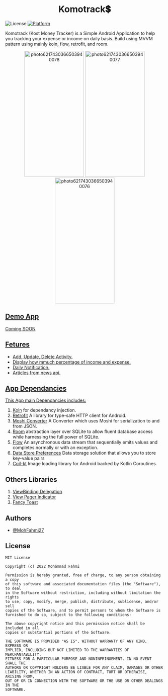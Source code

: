 <h1 align="center">Komotrack💲</h1>

![License](https://img.shields.io/badge/License-MIT-blue.svg)
[![Platform](https://img.shields.io/badge/platform-Android-green.svg)](http://developer.android.com/index.html)

Komotrack (Kost Money Tracker) is a Simple Android Application to help you tracking your expense or income on daily basis. Build using MVVM pattern using mainly koin, flow, retrofit, and room.

<p align="center">
  <a data-flickr-embed="true" href="https://www.flickr.com/photos/194389429@N06/51979847274/in/dateposted-public/" title="photo6217430366503940078"><img src="https://live.staticflickr.com/65535/51979847274_43039740db_w.jpg" width="189" height="400" alt="photo6217430366503940078"></a>
   <a data-flickr-embed="true" href="https://www.flickr.com/photos/194389429@N06/51979638473/in/dateposted-public/" title="photo6217430366503940077"><img src="https://live.staticflickr.com/65535/51979638473_b8a57feef5_w.jpg" width="189" height="400" alt="photo6217430366503940077">
  <a data-flickr-embed="true" href="https://www.flickr.com/photos/194389429@N06/51978561157/in/dateposted-public/" title="photo6217430366503940076"><img src="https://live.staticflickr.com/65535/51978561157_4608251a69_w.jpg" width="189" height="400" alt="photo6217430366503940076">
</p>
     
## Demo App
Coming SOON

## Fetures
- Add, Update, Delete Activity.
- Display how mmuch percentage of income and expense.
- Daily Notification.
- Articles from news api.
 
## App Dependancies 
This App main Dependancies includes:
1. [Koin](https://insert-koin.io/) for dependancy injection.
2. [Retrofit](https://square.github.io/retrofit/) A library for type-safe HTTP client for Android.
3. [Moshi Converter](https://github.com/square/retrofit/tree/master/retrofit-converters/moshi) A Converter which uses Moshi for serialization to and from JSON.
4. [Room](https://developer.android.com/topic/libraries/architecture/room) abstraction layer over SQLite to allow fluent database access while harnessing the full power of SQLite.
5. [Flow](https://kotlin.github.io/kotlinx.coroutines/kotlinx-coroutines-core/kotlinx.coroutines.flow/-flow/) An asynchronous data stream that sequentially emits values and completes normally or with an exception.
6. [Data Store Preferences](https://developer.android.com/topic/libraries/architecture/datastore#datastore-preferences) Data storage solution that allows you to store key-value pairs
7. [Coil-kt](https://coil-kt.github.io/coil/) Image loading library for Android backed by Kotlin Coroutines.
     
## Others Libraries
1. [ViewBinding Delegation](https://github.com/yogacp/android-viewbinding)
2. [View Pager Indicator](https://github.com/tommybuonomo/dotsindicator)
3. [Fancy Toast](https://github.com/Shashank02051997/FancyToast-Android)
     
## Authors

- [@MohFahmi27](https://www.github.com/MohFahmi27)
     
## License
```
MIT License

Copyright (c) 2022 Mohammad Fahmi

Permission is hereby granted, free of charge, to any person obtaining a copy
of this software and associated documentation files (the "Software"), to deal
in the Software without restriction, including without limitation the rights
to use, copy, modify, merge, publish, distribute, sublicense, and/or sell
copies of the Software, and to permit persons to whom the Software is
furnished to do so, subject to the following conditions:

The above copyright notice and this permission notice shall be included in all
copies or substantial portions of the Software.

THE SOFTWARE IS PROVIDED "AS IS", WITHOUT WARRANTY OF ANY KIND, EXPRESS OR
IMPLIED, INCLUDING BUT NOT LIMITED TO THE WARRANTIES OF MERCHANTABILITY,
FITNESS FOR A PARTICULAR PURPOSE AND NONINFRINGEMENT. IN NO EVENT SHALL THE
AUTHORS OR COPYRIGHT HOLDERS BE LIABLE FOR ANY CLAIM, DAMAGES OR OTHER
LIABILITY, WHETHER IN AN ACTION OF CONTRACT, TORT OR OTHERWISE, ARISING FROM,
OUT OF OR IN CONNECTION WITH THE SOFTWARE OR THE USE OR OTHER DEALINGS IN THE
SOFTWARE.
```

